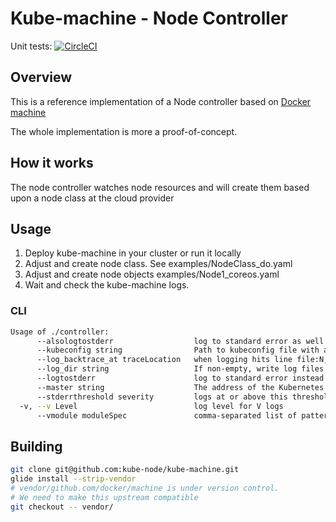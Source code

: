 # Kube-machine - Node Controller

Unit tests: [![CircleCI](https://circleci.com/gh/kube-node/kube-machine/tree/master.svg?style=svg)](https://circleci.com/gh/kube-node/kube-machine/tree/master)

## Overview

This is a reference implementation of a Node controller based on [Docker machine](https://github.com/docker/machine)

The whole implementation is more a proof-of-concept.

## How it works

The node controller watches node resources and will create them based upon a node class at the cloud provider

## Usage

1. Deploy kube-machine in your cluster or run it locally
2. Adjust and create node class. See examples/NodeClass_do.yaml
3. Adjust and create node objects examples/Node1_coreos.yaml
4. Wait and check the kube-machine logs.

### CLI
```bash
Usage of ./controller:
      --alsologtostderr                  log to standard error as well as files
      --kubeconfig string                Path to kubeconfig file with authorization and master location information.
      --log_backtrace_at traceLocation   when logging hits line file:N, emit a stack trace (default :0)
      --log_dir string                   If non-empty, write log files in this directory
      --logtostderr                      log to standard error instead of files
      --master string                    The address of the Kubernetes API server (overrides any value in kubeconfig)
      --stderrthreshold severity         logs at or above this threshold go to stderr (default 2)
  -v, --v Level                          log level for V logs
      --vmodule moduleSpec               comma-separated list of pattern=N settings for file-filtered logging
```

## Building

```bash
git clone git@github.com:kube-node/kube-machine.git
glide install --strip-vendor
# vendor/github.com/docker/machine is under version control.
# We need to make this upstream compatible
git checkout -- vendor/
```
